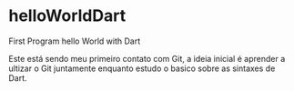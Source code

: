 # helloWorldDart
First Program hello World with Dart

Este está sendo meu primeiro contato com Git, a ideia inicial é aprender a ultizar o Git juntamente enquanto estudo o basico sobre as sintaxes de Dart.
